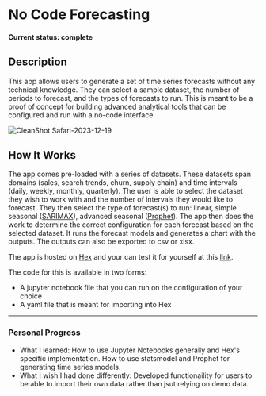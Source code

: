 # No Code Forecasting

#### Current status: complete ####

## Description
This app allows users to generate a set of time series forecasts without any technical knowledge. They can select a sample dataset, the number of periods to forecast, and the types of forecasts to run. This is meant to be a proof of concept for building advanced analytical tools that can be configured and run with a no-code interface.

![CleanShot Safari-2023-12-19](https://github.com/brayden-s-haws/no_code_forecasting/assets/58832489/470a6921-c386-48aa-8394-125ac2ec5efe)


## How It Works
The app comes pre-loaded with a series of datasets. These datasets span domains (sales, search trends, churn, supply chain) and time intervals (daily, weekly, monthly, quarterly). The user is able to select the dataset they wish to work with and the number of intervals they would like to forecast. They then select the type of forecast(s) to run: linear, simple seasonal ([SARIMAX](https://towardsdatascience.com/time-series-forecasting-with-arima-sarima-and-sarimax-ee61099e78f6)), advanced seasonal ([Prophet](https://facebook.github.io/prophet/)). The app then does the work to determine the correct configuration for each forecast based on the selected dataset. It runs the forecast models and generates a chart with the outputs. The outputs can also be exported to csv or xlsx.

The app is hosted on [Hex](https://hex.tech) and your can test it for yourself at this [link](https://app.hex.tech/455658aa-ee04-480f-945a-3fd455933fa2/app/6356acb1-2d8d-4f12-96a9-376dac1bb85e/latest).

The code for this is available in two forms:
* A jupyter notebook file that you can run on the configuration of your choice
* A yaml file that is meant for importing into Hex

___

### Personal Progress ###
* What I learned: How to use Jupyter Notebooks generally and Hex's specific implementation. How to use statsmodel and Prophet for generating time series models.
* What I wish I had done differently: Developed functionaility for users to be able to import their own data rather than jsut relying on demo data.

